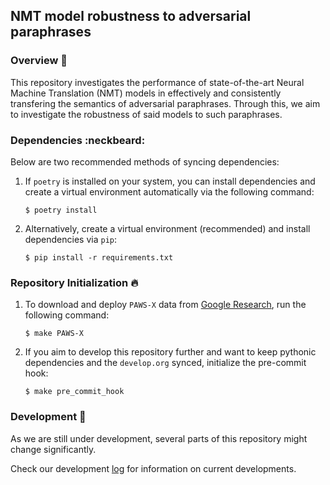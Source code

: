 ## NMT model robustness to adversarial paraphrases

### Overview :book:

This repository investigates the performance of state-of-the-art Neural Machine Translation (NMT) models in effectively and consistently transfering the semantics of adversarial paraphrases. Through this, we aim to investigate the robustness of said models to such paraphrases. 

### Dependencies :neckbeard:

Below are two recommended methods of syncing dependencies:

1. If `poetry` is installed on your system, you can install dependencies and create a virtual environment automatically via the following command:

    ```shell
    $ poetry install
    ```

2. Alternatively, create a virtual environment (recommended) and install dependencies via `pip`:

    ```shell
    $ pip install -r requirements.txt
    ```

### Repository Initialization :fire:

1. To download and deploy `PAWS-X` data from [Google Research](https://github.com/google-research-datasets/paws/tree/master/pawsx), run the following command:

    ```shell
    $ make PAWS-X
    ```

2. If you aim to develop this repository further and want to keep pythonic dependencies and the `develop.org` synced, initialize the pre-commit hook:

    ```shell
    $ make pre_commit_hook
    ```

### Development :snail:

As we are still under development, several parts of this repository might change significantly.

Check our development [log](./docs/develop.md) for information on current developments.
